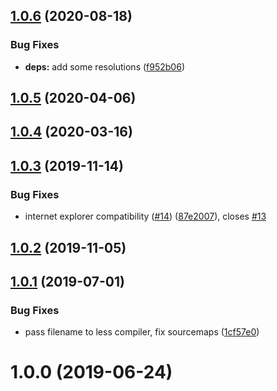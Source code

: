 ## [1.0.6](https://github.com/ovh/rollup-plugin-less-inject/compare/v1.0.5...v1.0.6) (2020-08-18)


### Bug Fixes

* **deps:** add some resolutions ([f952b06](https://github.com/ovh/rollup-plugin-less-inject/commit/f952b0625c01dae8779f057c78c4af5b9460870b))



## [1.0.5](https://github.com/ovh/rollup-plugin-less-inject/compare/v1.0.4...v1.0.5) (2020-04-06)



## [1.0.4](https://github.com/ovh-ux/rollup-plugin-less-inject/compare/v1.0.3...v1.0.4) (2020-03-16)



## [1.0.3](https://github.com/ovh-ux/rollup-plugin-less-inject/compare/v1.0.2...v1.0.3) (2019-11-14)


### Bug Fixes

* internet explorer compatibility ([#14](https://github.com/ovh-ux/rollup-plugin-less-inject/issues/14)) ([87e2007](https://github.com/ovh-ux/rollup-plugin-less-inject/commit/87e20077b91ba62c3333403d9d3c76ace95d26ea)), closes [#13](https://github.com/ovh-ux/rollup-plugin-less-inject/issues/13)



## [1.0.2](https://github.com/ovh-ux/rollup-plugin-less-inject/compare/v1.0.1...v1.0.2) (2019-11-05)



## [1.0.1](https://github.com/ovh-ux/rollup-plugin-less-inject/compare/v1.0.0...v1.0.1) (2019-07-01)


### Bug Fixes

* pass filename to less compiler, fix sourcemaps ([1cf57e0](https://github.com/ovh-ux/rollup-plugin-less-inject/commit/1cf57e0))



# 1.0.0 (2019-06-24)



